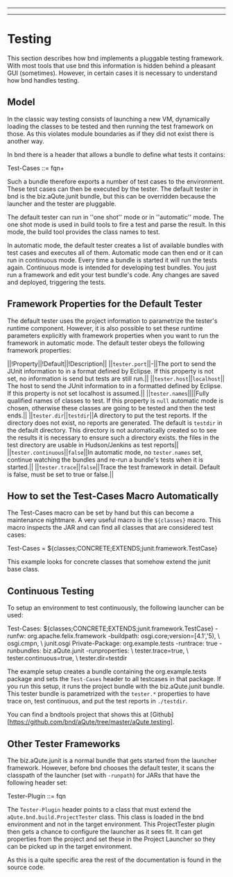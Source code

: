 ___
___
# Testing
This section describes how bnd implements a pluggable testing framework. With most tools that use bnd this information is hidden behind a pleasant GUI (sometimes). However, in certain cases it is necessary to understand how bnd handles testing. 

## Model
In the classic way testing consists of launching a new VM, dynamically loading the classes to be tested and then running the test framework on those. As this violates module boundaries as if they did not exist there is another way. 

In bnd there is a header that allows a bundle to define what tests it contains:

  Test-Cases ::= fqn+

Such a bundle therefore exports a number of test cases to the environment. These test cases can then be executed by the tester. The default tester in bnd is the biz.aQute.junit bundle, but this can be overridden because the launcher and the tester are pluggable.

The default tester can run in ''one shot'' mode or in ''automatic'' mode. The one shot mode is used in build tools to fire a test and parse the result. In this mode, the build tool provides the class names to test.

In automatic mode, the default tester creates a list of available bundles with test cases and executes all of them. Automatic mode can then end or it can run in continuous mode. Every time a bundle is started it will run the tests again. Continuous mode is intended for developing test bundles. You just run a framework and edit your test bundle's code. Any changes are saved and deployed, triggering the tests.

## Framework Properties for the Default Tester
The default tester uses the project information to parametrize the tester's runtime component. However, it is also possible to set these runtime parameters explicitly with framework properties when you want to run the framework in automatic mode. The default tester obeys the following framework properties:

||!Property||!Default||!Description||
||`tester.port`||-||The port to send the JUnit information to in a format defined by Eclipse. If this property is not set, no information is send but tests are still run.||
||`tester.host`||`localhost`|| The host to send the JUnit information to in a formatted defined by Eclipse. If this property is not set localhost is assumed.||
||`tester.names`||||Fully qualified names of classes to test. If this property is `null` automatic mode is chosen, otherwise these classes are going to be tested and then the test ends.||
||`tester.dir`||`testdir`||A directory to put the test reports. If the directory does not exist, no reports are generated. The default is `testdir` in the default directory. This directory is not automatically created so to see the results it is necessary to ensure such a directory exists. the files in the test directory are usable in Hudson/Jenkins as test reports||
||`tester.continuous`||`false`||In automatic mode, no `tester.names` set, continue watching the bundles and re-run a bundle's tests when it is started.||
||`tester.trace`||`false`||Trace the test framework in detail. Default is false, must be set to true or false.||

## How to set the Test-Cases Macro Automatically
The Test-Cases macro can be set by hand but this can become a maintenance nightmare. A very useful macro is the `${classes}` macro. This macro inspects the JAR and can find all classes that are considered test cases:

  Test-Cases = ${classes;CONCRETE;EXTENDS;junit.framework.TestCase}

This example looks for concrete classes that somehow extend the junit base class.

## Continuous Testing
To setup an environment to test continuously, the following launcher can be used:

  Test-Cases: ${classes;CONCRETE;EXTENDS;junit.framework.TestCase}
  -runfw: org.apache.felix.framework
  -buildpath: osgi.core;version=[4.1','5), &#92;
	osgi.cmpn,  &#92;
	junit.osgi
  Private-Package: org.example.tests
  -runtrace: true
  -runbundles: biz.aQute.junit
  -runproperties:  &#92;
        tester.trace=true, &#92;
	tester.continuous=true, &#92;
	tester.dir=testdir

The example setup creates a bundle containing the org.example.tests package and sets the `Test-Cases` header to all testcases in that package. If you run this setup, it runs the project bundle with the biz.aQute.junit bundle. This tester bundle is parametrized with the `tester.*` properties to have trace on, test continuous, and put the test reports in `./testdir`.

You can find a bndtools project that shows this at [Github][https://github.com/bnd/aQute/tree/master/aQute.testing].

## Other Tester Frameworks
The biz.aQute.junit is a normal bundle that gets started from the launcher framework. However, before bnd chooses the default tester, it scans the classpath of the launcher (set with `-runpath`) for JARs that have the following header set:

  Tester-Plugin ::= fqn

The `Tester-Plugin` header points to a class that must extend the `aQute.bnd.build.ProjectTester` class. This class is loaded in the bnd environment and not in the target environment. This ProjectTester plugin then gets a chance to configure the launcher as it sees fit. It can get properties from the project and set these in the Project Launcher so they can be picked up in the target environment.

As this is a quite specific area the rest of the documentation is found in the source code.

